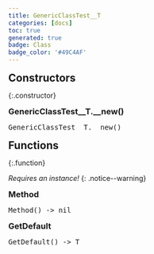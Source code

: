 ```yaml
---
title: GenericClassTest__T
categories: [docs]
toc: true
generated: true
badge: Class
badge_color: '#49C4AF'
---
```

<style>
h2 {
    margin-top: 1rem;
    margin-bottom: 0.5rem;
    padding: 0;
}

h3 {
    margin-top: 0.25rem;
    margin-bottom: 0.25rem;
}

.notice--warning {
    margin-top: 0.25rem !important;
    margin-bottom: 1rem !important;
}
blockquote {
    margin-top: 0.4rem;
    margin-bottom: 0.25rem; 
}
blockquote p {
    margin-bottom: 0 !important;
    font-size: 0.8em !important;
}
table {width: 100%; }
td {width: 1px; }
td:last-child {width: 100%; }
#main {max-width: 1500px !important;}
h2.constructor::before {
  font-family: "Font Awesome 6 Free";
  font-weight: 900;
  content: "\f013";
  margin-right: 0.5em;
}
h2.readonly::before {
  font-family: "Font Awesome 6 Free";
  font-weight: 900;
  content: "\f023";
  margin-right: 0.5em;
}
h2.property::before {
  font-family: "Font Awesome 6 Free";
  font-weight: 900;
  content: "\f466";
  margin-right: 0.5em;
}
h2.function::before {
  font-family: "Font Awesome 6 Free";
  font-weight: 900;
  content: "\f0e7";
  margin-right: 0.5em;
}
</style>
            


## Constructors
{:.constructor}

### GenericClassTest__T.__new()
<div class ="highlighter-rouge">
<div class ="highlight">
<pre class ="highlight">
<span class='nf'>GenericClassTest__T.__new</span>()
</pre>
</div>
</div>

## Functions
{:.function}

*Requires an instance!*
{: .notice--warning}

### Method
<div class ="highlighter-rouge">
<div class ="highlight">
<pre class ="highlight">
<span class='nf'>Method</span>() -> <span class='kt'>nil</span>
</pre>
</div>
</div>

### GetDefault
<div class ="highlighter-rouge">
<div class ="highlight">
<pre class ="highlight">
<span class='nf'>GetDefault</span>() -> <span class='kt'>T</span>
</pre>
</div>
</div>

